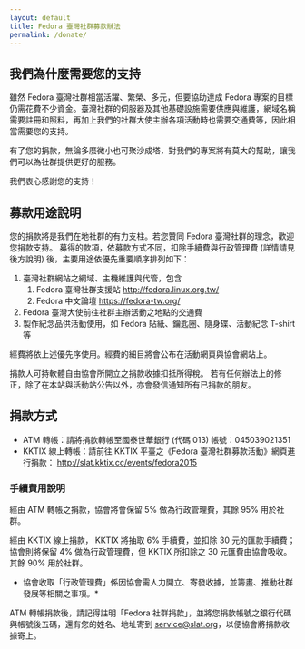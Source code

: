 ```yaml
---
layout: default
title: Fedora 臺灣社群募款辦法
permalink: /donate/
---
```


## 我們為什麼需要您的支持

雖然 Fedora 臺灣社群相當活躍、繁榮、多元，但要協助達成 Fedora 專案的目標仍需花費不少資金。臺灣社群的伺服器及其他基礎設施需要供應與維護，網域名稱需要註冊和照料，再加上我們的社群大使主辦各項活動時也需要交通費等，因此相當需要您的支持。

有了您的捐款，無論多麼微小也可聚沙成塔，對我們的專案將有莫大的幫助，讓我們可以為社群提供更好的服務。

我們衷心感謝您的支持！

## 募款用途說明

您的捐款將是我們在地社群的有力支柱。若您贊同 Fedora 臺灣社群的理念，歡迎您捐款支持。
募得的款項，依募款方式不同，扣除手續費與行政管理費 (詳情請見後方說明) 後，主要用途依優先重要順序排列如下：

1. 臺灣社群網站之網域、主機維護與代管，包含
	1. Fedora 臺灣社群支援站 <http://fedora.linux.org.tw/>
	2. Fedora 中文論壇 <https://fedora-tw.org/>
2. Fedora 臺灣大使前往社群主辦活動之地點的交通費
3. 製作紀念品供活動使用，如 Fedora 貼紙、鑰匙圈、隨身碟、活動紀念 T-shirt 等

經費將依上述優先序使用。經費的細目將會公布在活動網頁與協會網站上。

捐款人可持軟體自由協會所開立之捐款收據扣抵所得稅。
若有任何辦法上的修正，除了在本站與活動站公告以外，亦會發信通知所有已捐款的朋友。

## 捐款方式

* ATM 轉帳：請將捐款轉帳至國泰世華銀行 (代碼 013) 帳號：045039021351
* KKTIX 線上轉帳：請前往 KKTIX 平臺之《Fedora 臺灣社群募款活動》網頁進行捐款： <http://slat.kktix.cc/events/fedora2015>

### 手續費用說明

經由 ATM 轉帳之捐款，協會將會保留 5% 做為行政管理費，其餘 95% 用於社群。

經由 KKTIX 線上捐款， KKTIX 將抽取 6% 手續費，並扣除 30 元的匯款手續費；協會則將保留 4% 做為行政管理費，但 KKTIX 所扣除之 30 元匯費由協會吸收。其餘 90% 用於社群。
* 協會收取「行政管理費」係因協會需人力開立、寄發收據，並籌畫、推動社群發展等相關之事項。*

ATM 轉帳捐款後，請記得註明「Fedora 社群捐款」，並將您捐款帳號之銀行代碼與帳號後五碼，還有您的姓名、地址寄到 <service@slat.org>，以便協會將捐款收據寄上。
